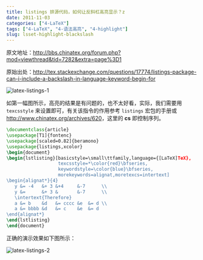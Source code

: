 ```yaml
---
title: listings 排源代码，如何让反斜杠高亮显示？z
date: 2011-11-03
categories: ["4-LaTeX"]
tags: ["4-LaTeX", "4-语法高亮", "4-highlight"]
slug: lsset-highlight-blackslash
---
```


原文地址：<http://bbs.chinatex.org/forum.php?mod=viewthread&tid=7282&extra=page%3D1>

原始出处：<http://tex.stackexchange.com/questions/17774/listings-package-can-i-include-a-backslash-in-language-keyword-begin-for>

![latex-listings-1](https://cssdpq.bn1.livefilestore.com/y2pGqgY27OrXetmEiHWF5D3gNxS0mky6ut1_scRtpvFnd9A82ruV-sovfRSWmNGMNIh00yUqvodbvdRcnGsI_AfnpKNdeEMSCCb_hUYTmSM4Ik/latex-listings-1.png?psid=1)

如第一幅图所示，高亮的结果是有问题的，也不太好看，实际，我们需要用 `texcsstyle` 来设置即可，有关该指令的作用参考 `listings` 宏包的手册或<http://www.chinatex.org/archives/620>，这里的 **cs** 即控制序列。

```tex
\documentclass{article}
\usepackage[T1]{fontenc}
\usepackage[scaled=0.82]{beramono}
\usepackage{listings,xcolor}
\begin{document}
\begin{lstlisting}[basicstyle=\small\ttfamily,language={[LaTeX]TeX},
                   texcsstyle=*\color{red}\bfseries,
                   keywordstyle=\color{blue}\bfseries,
                   morekeywords=alignat,moretexcs=intertext]
\begin{alignat*}{4}
   y &= -4   &+ 3 &+4     &-7      \\
   y &=      &+ 3 &       &-7      \\
   \intertext{Therefore}
   a &= b    &d   &= cccc &e  &= d \\
   a &= bbbb &d   &= c    &e  &= d
\end{alignat*}
\end{lstlisting}
\end{document}
```

正确的演示效果如下图所示：

![latex-listings-2](https://cssdpq.bn1.livefilestore.com/y2p4k8SF1VY5eeAauY0fr03aQdOpyp0-L7T3e9FMWXAd0-s8BPXRRzlH95Byg38xMAOtvUQMJxIo4trGdxDmDPp6u4n8VPF6H1CDE-BG8orSjY/latex-listings-2.png?psid=1)